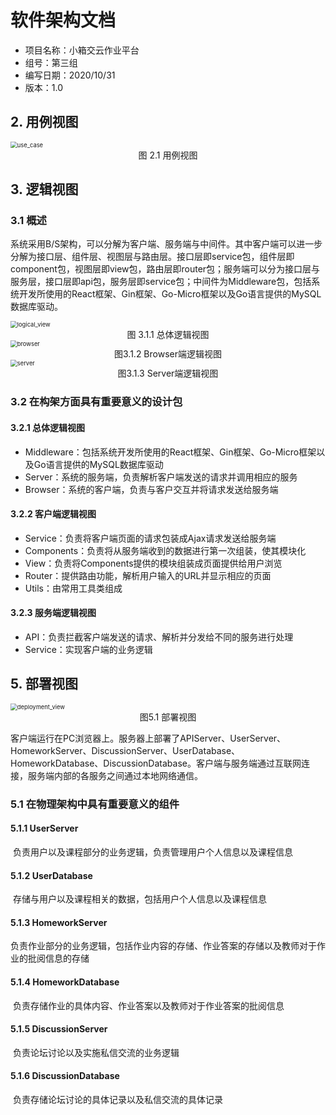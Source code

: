 # 软件架构文档

- 项目名称：小箱交云作业平台
- 组号：第三组
- 编写日期：2020/10/31
- 版本：1.0



## 2. 用例视图

<img src="软件架构文档.assets/use_case.png" alt="use_case" style="zoom:67%;" />

<center>图 2.1 用例视图</center>



## 3. 逻辑视图

### 3.1 概述

​		系统采用B/S架构，可以分解为客户端、服务端与中间件。其中客户端可以进一步分解为接口层、组件层、视图层与路由层。接口层即service包，组件层即component包，视图层即view包，路由层即router包；服务端可以分为接口层与服务层，接口层即api包，服务层即service包；中间件为Middleware包，包括系统开发所使用的React框架、Gin框架、Go-Micro框架以及Go语言提供的MySQL数据库驱动。

<img src="软件架构文档.assets/logical_view.png" alt="logical_view" style="zoom:67%;" />

<center>图 3.1.1 总体逻辑视图</center>

<img src="软件架构文档.assets/browser.png" alt="browser" style="zoom:67%;" />

<center>图3.1.2 Browser端逻辑视图</center>

<img src="软件架构文档.assets/server.png" alt="server" style="zoom:67%;" />

<center>图3.1.3 Server端逻辑视图</center>



### 3.2 在构架方面具有重要意义的设计包

#### 3.2.1 总体逻辑视图

- Middleware：包括系统开发所使用的React框架、Gin框架、Go-Micro框架以及Go语言提供的MySQL数据库驱动
- Server：系统的服务端，负责解析客户端发送的请求并调用相应的服务
- Browser：系统的客户端，负责与客户交互并将请求发送给服务端

#### 3.2.2 客户端逻辑视图

- Service：负责将客户端页面的请求包装成Ajax请求发送给服务端
- Components：负责将从服务端收到的数据进行第一次组装，使其模块化
- View：负责将Components提供的模块组装成页面提供给用户浏览
- Router：提供路由功能，解析用户输入的URL并显示相应的页面
- Utils：由常用工具类组成

#### 3.2.3 服务端逻辑视图

- API：负责拦截客户端发送的请求、解析并分发给不同的服务进行处理
- Service：实现客户端的业务逻辑



## 5. 部署视图

<img src="软件架构文档.assets/deployment_view.png" alt="deployment_view" style="zoom:67%;" />

<center>图5.1 部署视图</center>



​		客户端运行在PC浏览器上。服务器上部署了APIServer、UserServer、HomeworkServer、DiscussionServer、UserDatabase、HomeworkDatabase、DiscussionDatabase。客户端与服务端通过互联网连接，服务端内部的各服务之间通过本地网络通信。

### 5.1 在物理架构中具有重要意义的组件

#### 5.1.1 UserServer

​		负责用户以及课程部分的业务逻辑，负责管理用户个人信息以及课程信息

#### 5.1.2 UserDatabase

​		存储与用户以及课程相关的数据，包括用户个人信息以及课程信息

#### 5.1.3 HomeworkServer

​		负责作业部分的业务逻辑，包括作业内容的存储、作业答案的存储以及教师对于作业的批阅信息的存储

#### 5.1.4 HomeworkDatabase

​		负责存储作业的具体内容、作业答案以及教师对于作业答案的批阅信息

#### 5.1.5 DiscussionServer

​		负责论坛讨论以及实施私信交流的业务逻辑

#### 5.1.6 DiscussionDatabase

​		负责存储论坛讨论的具体记录以及私信交流的具体记录